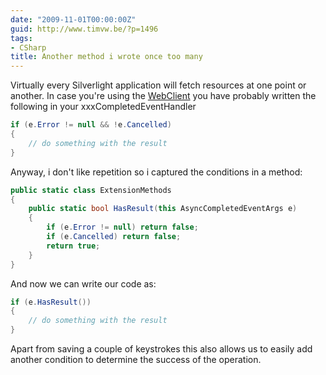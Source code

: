 ```yaml
---
date: "2009-11-01T00:00:00Z"
guid: http://www.timvw.be/?p=1496
tags:
- CSharp
title: Another method i wrote once too many
---
```

Virtually every Silverlight application will fetch resources at one point or another. In case you're using the [WebClient](http://msdn.microsoft.com/en-us/library/system.net.webclient(VS.95).aspx) you have probably written the following in your xxxCompletedEventHandler

```csharp
if (e.Error != null && !e.Cancelled)
{
	// do something with the result
}
```

Anyway, i don't like repetition so i captured the conditions in a method:

```csharp
public static class ExtensionMethods
{
	public static bool HasResult(this AsyncCompletedEventArgs e)
	{
		if (e.Error != null) return false;
		if (e.Cancelled) return false;
		return true;
	}
}
```

And now we can write our code as:

```csharp
if (e.HasResult())
{
	// do something with the result
}
```

Apart from saving a couple of keystrokes this also allows us to easily add another condition to determine the success of the operation.
